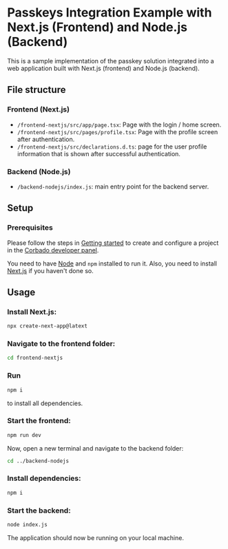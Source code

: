 # Passkeys Integration Example with Next.js (Frontend) and Node.js (Backend)

This is a sample implementation of the passkey solution integrated into a web application built with Next.js (frontend)
and Node.js (backend).

## File structure

### Frontend (Next.js)

- `/frontend-nextjs/src/app/page.tsx`: Page with the login / home screen.
- `/frontend-nextjs/src/pages/profile.tsx`: Page with the profile screen after authentication.
- `/frontend-nextjs/src/declarations.d.ts`: page for the user profile information that is shown after successful authentication.

### Backend (Node.js)

- `/backend-nodejs/index.js`: main entry point for the backend server.

## Setup

### Prerequisites

Please follow the steps in [Getting started](https://docs.corbado.com/overview/getting-started) to create and configure
a project in the [Corbado developer panel](https://app.corbado.com/signin#register).

You need to have [Node](https://nodejs.org/en/download) and `npm` installed to run it. Also, you need to
install [Next.js](https://nextjs.org/learn/basics/create-nextjs-app) if you haven't done so.

## Usage

### Install Next.js:

```bash
npx create-next-app@latext
```

### Navigate to the frontend folder:

```bash
cd frontend-nextjs
```

### Run

```bash
npm i
```

to install  all dependencies.

### Start the frontend:
```bash
npm run dev
```

Now, open a new terminal and navigate to the backend folder:

```bash
cd ../backend-nodejs
```

### Install dependencies:

```bash
npm i
```

### Start the backend:

```bash
node index.js
```

The application should now be running on your local machine.
